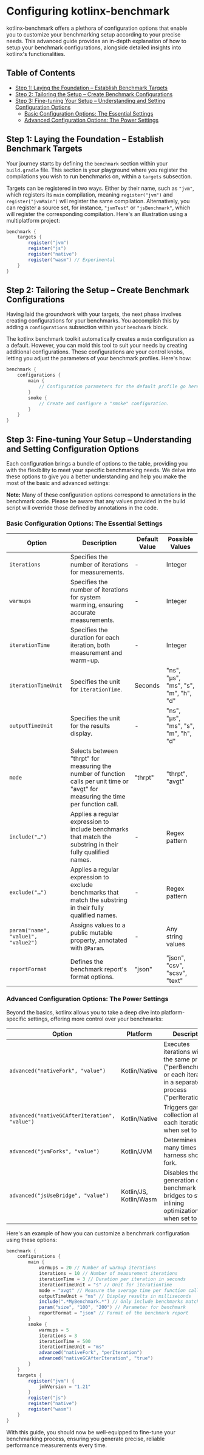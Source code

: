# Configuring kotlinx-benchmark

kotlinx-benchmark offers a plethora of configuration options that enable you to customize your benchmarking setup according to your precise needs. This advanced guide provides an in-depth explanation of how to setup your benchmark configurations, alongside detailed insights into kotlinx's functionalities.

## Table of Contents

- [Step 1: Laying the Foundation – Establish Benchmark Targets](#step-1)
- [Step 2: Tailoring the Setup – Create Benchmark Configurations](#step-2)
- [Step 3: Fine-tuning Your Setup – Understanding and Setting Configuration Options](#step-3)
  - [Basic Configuration Options: The Essential Settings](#step-3a)
  - [Advanced Configuration Options: The Power Settings](#step-3b)

## Step 1: Laying the Foundation – Establish Benchmark Targets <a name="step-1"></a>

Your journey starts by defining the `benchmark` section within your `build.gradle` file. This section is your playground where you register the compilations you wish to run benchmarks on, within a `targets` subsection.

Targets can be registered in two ways. Either by their name, such as `"jvm"`, which registers its `main` compilation, meaning `register("jvm")` and `register("jvmMain")` will register the same compilation. Alternatively, you can register a source set, for instance, `"jvmTest"` or `"jsBenchmark"`, which will register the corresponding compilation. Here's an illustration using a multiplatform project:

```groovy
benchmark {
    targets {
        register("jvm") 
        register("js")
        register("native")
        register("wasm") // Experimental
    }
}
```

## Step 2: Tailoring the Setup – Create Benchmark Configurations <a name="step-2"></a>

Having laid the groundwork with your targets, the next phase involves creating configurations for your benchmarks. You accomplish this by adding a `configurations` subsection within your `benchmark` block.

The kotlinx benchmark toolkit automatically creates a `main` configuration as a default. However, you can mold this tool to suit your needs by creating additional configurations. These configurations are your control knobs, letting you adjust the parameters of your benchmark profiles. Here's how:

```groovy
benchmark {
    configurations {
        main { 
            // Configuration parameters for the default profile go here
        }
        smoke { 
            // Create and configure a "smoke" configuration.
        }       
    }
}
```

## Step 3: Fine-tuning Your Setup – Understanding and Setting Configuration Options <a name="step-3"></a>

Each configuration brings a bundle of options to the table, providing you with the flexibility to meet your specific benchmarking needs. We delve into these options to give you a better understanding and help you make the most of the basic and advanced settings:

**Note:** Many of these configuration options correspond to annotations in the benchmark code. Please be aware that any values provided in the build script will override those defined by annotations in the code. 

### Basic Configuration Options: The Essential Settings <a name="step-3a"></a>

| Option | Description | Default Value | Possible Values |
| --- | --- | --- | --- |
| `iterations` | Specifies the number of iterations for measurements. | - | Integer |
| `warmups` | Specifies the number of iterations for system warming, ensuring accurate measurements. | - | Integer |
| `iterationTime` | Specifies the duration for each iteration, both measurement and warm-up. | - | Integer |
| `iterationTimeUnit` | Specifies the unit for `iterationTime`. | Seconds | "ns", "μs", "ms", "s", "m", "h", "d" |
| `outputTimeUnit` | Specifies the unit for the results display. | - | "ns", "μs", "ms", "s", "m", "h", "d" |
| `mode` | Selects between "thrpt" for measuring the number of function calls per unit time or "avgt" for measuring the time per function call. | "thrpt" | "thrpt", "avgt" |
| `include("…")` | Applies a regular expression to include benchmarks that match the substring in their fully qualified names. | - | Regex pattern |
| `exclude("…")` | Applies a regular expression to exclude benchmarks that match the substring in their fully qualified names. | - | Regex pattern |
| `param("name", "value1", "value2")` | Assigns values to a public mutable property, annotated with `@Param`. | - | Any string values |
| `reportFormat` | Defines the benchmark report's format options. | "json" | "json", "csv", "scsv", "text" |

### Advanced Configuration Options: The Power Settings <a name="step-3b"></a>

Beyond the basics, kotlinx allows you to take a deep dive into platform-specific settings, offering more control over your benchmarks:

| Option | Platform | Description | Default Value | Possible Values |
| --- | --- | --- | --- | --- |
| `advanced("nativeFork", "value")` | Kotlin/Native | Executes iterations within the same process ("perBenchmark") or each iteration in a separate process ("perIteration"). | "perBenchmark" | "perBenchmark", "perIteration" |
| `advanced("nativeGCAfterIteration", "value")` | Kotlin/Native | Triggers garbage collection after each iteration when set to `true`. | `false` | `true`, `false` |
| `advanced("jvmForks", "value")` | Kotlin/JVM | Determines how many times the harness should fork. | "1" | "0" (no fork), "1", "definedByJmh" (JMH decides) |
| `advanced("jsUseBridge", "value")` | Kotlin/JS, Kotlin/Wasm | Disables the generation of benchmark bridges to stop inlining optimizations when set to `false`. | - | `true`, `false` |

Here's an example of how you can customize a benchmark configuration using these options:

```groovy
benchmark {
    configurations {
        main { 
            warmups = 20 // Number of warmup iterations
            iterations = 10 // Number of measurement iterations
            iterationTime = 3 // Duration per iteration in seconds
            iterationTimeUnit = "s" // Unit for iterationTime
            mode = "avgt" // Measure the average time per function call
            outputTimeUnit = "ms" // Display results in milliseconds
            include(".*MyBenchmark.*") // Only include benchmarks matching this pattern
            param("size", "100", "200") // Parameter for benchmark
            reportFormat = "json" // Format of the benchmark report
        }
        smoke {
            warmups = 5 
            iterations = 3
            iterationTime = 500
            iterationTimeUnit = "ms"
            advanced("nativeFork", "perIteration")
            advanced("nativeGCAfterIteration", "true")
        }   
    }
    targets {
        register("jvm") {
            jmhVersion = "1.21"
        }
        register("js")
        register("native")
        register("wasm")
    }
}
```

With this guide, you should now be well-equipped to fine-tune your benchmarking process, ensuring you generate precise, reliable performance measurements every time.
